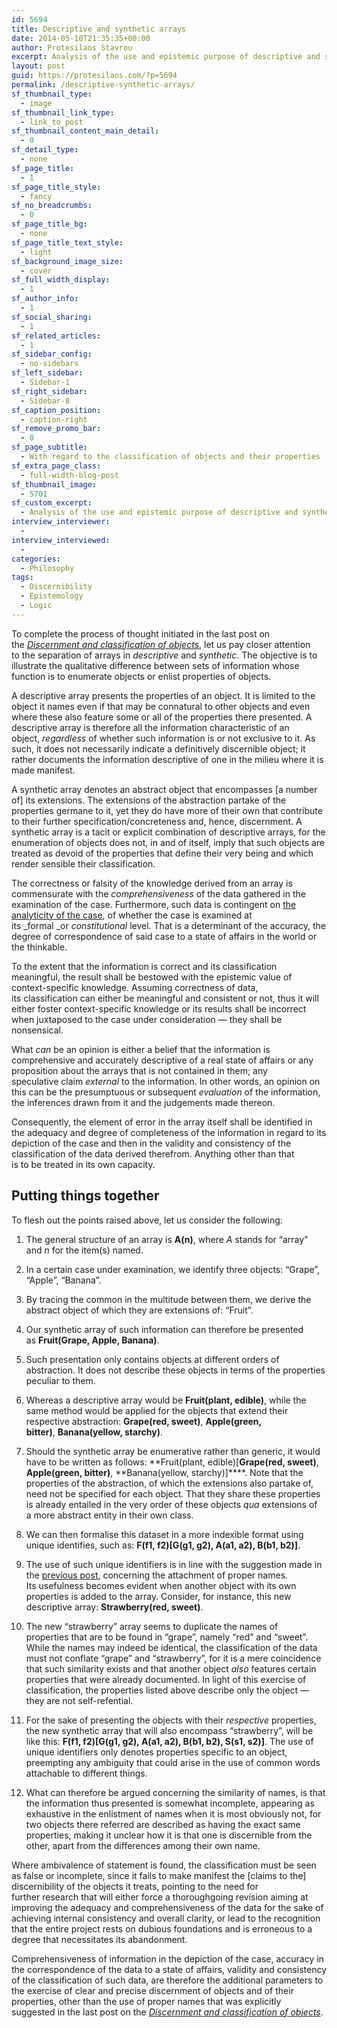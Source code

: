 ```yaml
---
id: 5694
title: Descriptive and synthetic arrays
date: 2014-05-10T21:35:35+00:00
author: Protesilaos Stavrou
excerpt: Analysis of the use and epistemic purpose of descriptive and synthetic arrays of data with regard to the classification of objects and their properties.
layout: post
guid: https://protesilaos.com/?p=5694
permalink: /descriptive-synthetic-arrays/
sf_thumbnail_type:
  - image
sf_thumbnail_link_type:
  - link_to_post
sf_thumbnail_content_main_detail:
  - 0
sf_detail_type:
  - none
sf_page_title:
  - 1
sf_page_title_style:
  - fancy
sf_no_breadcrumbs:
  - 0
sf_page_title_bg:
  - none
sf_page_title_text_style:
  - light
sf_background_image_size:
  - cover
sf_full_width_display:
  - 1
sf_author_info:
  - 1
sf_social_sharing:
  - 1
sf_related_articles:
  - 1
sf_sidebar_config:
  - no-sidebars
sf_left_sidebar:
  - Sidebar-1
sf_right_sidebar:
  - Sidebar-8
sf_caption_position:
  - caption-right
sf_remove_promo_bar:
  - 0
sf_page_subtitle:
  - With regard to the classification of objects and their properties
sf_extra_page_class:
  - full-width-blog-post
sf_thumbnail_image:
  - 5701
sf_custom_excerpt:
  - Analysis of the use and epistemic purpose of descriptive and synthetic arrays of data with regard to the classification of objects and their properties.
interview_interviewer:
  - 
interview_interviewed:
  - 
categories:
  - Philosophy
tags:
  - Discernibility
  - Epistemology
  - Logic
---
```

To complete the process of thought initiated in the last post on the [_Discernment and classification of objects_](https://protesilaos.com/discernment-classification-objects/ "Discernment and classification of objects"), let us pay closer attention to the separation of arrays in _descriptive_ and _synthetic_. The objective is to illustrate the qualitative difference between sets of information whose function is to enumerate objects or enlist properties of objects.

A descriptive array presents the properties of an object. It is limited to the object it names even if that may be connatural to other objects and even where these also feature some or all of the properties there presented. A descriptive array is therefore all the information characteristic of an object, _regardless_ of whether such information is or not exclusive to it. As such, it does not necessarily indicate a definitively discernible object; it rather documents the information descriptive of one in the milieu where it is made manifest.

A synthetic array denotes an abstract object that encompasses [a number of] its extensions. The extensions of the abstraction partake of the properties germane to it, yet they do have more of their own that contribute to their further specification/concreteness and, hence, discernment. A synthetic array is a tacit or explicit combination of descriptive arrays, for the enumeration of objects does not, in and of itself, imply that such objects are treated as devoid of the properties that define their very being and which render sensible their classification.

The correctness or falsity of the knowledge derived from an array is commensurate with the _comprehensiveness_ of the data gathered in the examination of the case. Furthermore, such data is contingent on [the analyticity of the case](https://protesilaos.com/first-note-epistemic-value/ "First note on epistemic value"), of whether the case is examined at its _formal _or _constitutional_ level. That is a determinant of the accuracy, the degree of correspondence of said case to a state of affairs in the world or the thinkable.

To the extent that the information is correct and its classification meaningful, the result shall be bestowed with the epistemic value of context-specific knowledge. Assuming correctness of data, its classification can either be meaningful and consistent or not, thus it will either foster context-specific knowledge or its results shall be incorrect when juxtaposed to the case under consideration — they shall be nonsensical.

What _can_ be an opinion is either a belief that the information is comprehensive and accurately descriptive of a real state of affairs or any proposition about the arrays that is not contained in them; any speculative claim _external_ to the information. In other words, an opinion on this can be the presumptuous or subsequent _evaluation_ of the information, the inferences drawn from it and the judgements made thereon.

Consequently, the element of error in the array itself shall be identified in the adequacy and degree of completeness of the information in regard to its depiction of the case and then in the validity and consistency of the classification of the data derived therefrom. Anything other than that is to be treated in its own capacity.

## Putting things together

To flesh out the points raised above, let us consider the following:

1. The general structure of an array is **A(n)**, where _A_ stands for &#8220;array&#8221; and _n_ for the item(s) named.

2. In a certain case under examination, we identify three objects: &#8220;Grape&#8221;, &#8220;Apple&#8221;, &#8220;Banana&#8221;.

3. By tracing the common in the multitude between them, we derive the abstract object of which they are extensions of: &#8220;Fruit&#8221;.

4. Our synthetic array of such information can therefore be presented as **Fruit(Grape, Apple, Banana)**.

5. Such presentation only contains objects at different orders of abstraction. It does not describe these objects in terms of the properties peculiar to them.

6. Whereas a descriptive array would be **Fruit(plant, edible)**, while the same method would be applied for the objects that extend their respective abstraction: **Grape(red, sweet)**, **Apple(green, bitter)**, **Banana(yellow, starchy)**.

7. Should the synthetic array be enumerative rather than generic, it would have to be written as follows: **Fruit(plant, edible)[**Grape(red, sweet)**, **Apple(green, bitter)**, **Banana(yellow, starchy)]****. Note that the properties of the abstraction, of which the extensions also partake of, need not be specified for each object. That they share these properties is already entailed in the very order of these objects _qua_ extensions of a more abstract entity in their own class.

8. We can then formalise this dataset in a more indexible format using unique identifies, such as: **F(f1, f2)[G(g1, g2), A(a1, a2), B(b1, b2)]**.

9. The use of such unique identifiers is in line with the suggestion made in the [previous post](https://protesilaos.com/discernment-classification-objects/ "Discernment and classification of objects"), concerning the attachment of proper names. Its usefulness becomes evident when another object with its own properties is added to the array. Consider, for instance, this new descriptive array: **Strawberry(red, sweet)**.

10. The new &#8220;strawberry&#8221; array seems to duplicate the names of properties that are to be found in &#8220;grape&#8221;, namely &#8220;red&#8221; and &#8220;sweet&#8221;. While the names may indeed be identical, the classification of the data must not conflate &#8220;grape&#8221; and &#8220;strawberry&#8221;, for it is a mere coincidence that such similarity exists and that another object _also_ features certain properties that were already documented. In light of this exercise of classification, the properties listed above describe only the object — they are not self-refential.

11. For the sake of presenting the objects with their _respective_ properties, the new synthetic array that will also encompass &#8220;strawberry&#8221;, will be like this: **F(f1, f2)[G(g1, g2), A(a1, a2), B(b1, b2), S(s1, s2)]**. The use of unique identifiers only denotes properties specific to an object, preempting any ambiguity that could arise in the use of common words attachable to different things.

12. What can therefore be argued concerning the similarity of names, is that the information thus presented is somewhat incomplete, appearing as exhaustive in the enlistment of names when it is most obviously not, for two objects there referred are described as having the exact same properties, making it unclear how it is that one is discernible from the other, apart from the differences among their own name.

Where ambivalence of statement is found, the classification must be seen as false or incomplete, since it fails to make manifest the [claims to the] discernibility of the objects it treats, pointing to the need for further research that will either force a thoroughgoing revision aiming at improving the adequacy and comprehensiveness of the data for the sake of achieving internal consistency and overall clarity, or lead to the recognition that the entire project rests on dubious foundations and is erroneous to a degree that necessitates its abandonment.

Comprehensiveness of information in the depiction of the case, accuracy in the correspondence of the data to a state of affairs, validity and consistency of the classification of such data, are therefore the additional parameters to the exercise of clear and precise discernment of objects and of their properties, other than the use of proper names that was explicitly suggested in the last post on the [_Discernment and classification of objects_](https://protesilaos.com/discernment-classification-objects/ "Discernment and classification of objects").